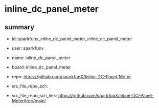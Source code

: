 # inline_dc_panel_meter
 
## summary 
* id: sparkfunx_inline_dc_panel_meter_inline_dc_panel_meter
* user: sparkfunx
* name: inline_dc_panel_meter
* board: inline_dc_panel_meter
* repo: https://github.com/sparkfunX/Inline-DC-Panel-Meter



* src_file_repo_sch: 
* src_file_repo_sch_link: https://github.com/sparkfunX/Inline-DC-Panel-Meter/tree/main/






